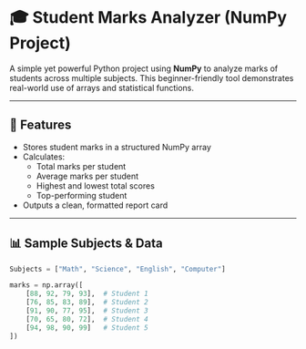 # 🎓 Student Marks Analyzer (NumPy Project)

A simple yet powerful Python project using **NumPy** to analyze marks of students across multiple subjects. This beginner-friendly tool demonstrates real-world use of arrays and statistical functions.

---

## 📌 Features

- Stores student marks in a structured NumPy array
- Calculates:
  - Total marks per student
  - Average marks per student
  - Highest and lowest total scores
  - Top-performing student
- Outputs a clean, formatted report card

---

## 📊 Sample Subjects & Data

```python
Subjects = ["Math", "Science", "English", "Computer"]

marks = np.array([
    [88, 92, 79, 93],  # Student 1
    [76, 85, 83, 89],  # Student 2
    [91, 90, 77, 95],  # Student 3
    [70, 65, 80, 72],  # Student 4
    [94, 98, 90, 99]   # Student 5
])
